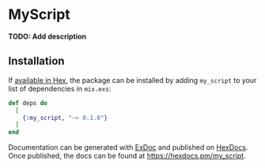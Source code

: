 # MyScript

**TODO: Add description**

## Installation

If [available in Hex](https://hex.pm/docs/publish), the package can be installed
by adding `my_script` to your list of dependencies in `mix.exs`:

```elixir
def deps do
  [
    {:my_script, "~> 0.1.0"}
  ]
end
```

Documentation can be generated with [ExDoc](https://github.com/elixir-lang/ex_doc)
and published on [HexDocs](https://hexdocs.pm). Once published, the docs can
be found at <https://hexdocs.pm/my_script>.

